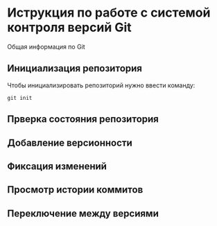 # **Иструкция по работе с системой контроля версий Git**

Общая информация по Git

## Инициализация репозитория 

Чтобы инициализировать репозиторий нужно ввести команду:

    git init

## Прверка состояния репозитория

## Добавление версионности

## Фиксация изменений 

## Просмотр истории коммитов

## Переключение между версиями
